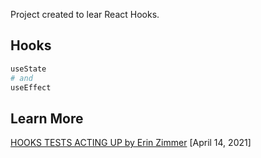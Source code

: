 Project created to lear React Hooks.

## Hooks

```bash
useState
# and
useEffect
```

## Learn More

[HOOKS TESTS ACTING UP by Erin Zimmer](https://cogent.co/blog/hooks-tests-acting-up) [April 14, 2021]

